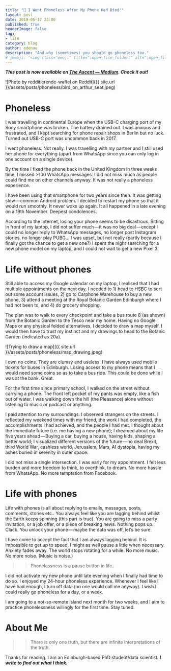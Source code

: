 ```yaml
---
title: "️📵 I Went Phoneless After My Phone Had Died'"
layout: post
date: 2019-05-17 23:00
published: true
headerImage: false
tag:
- life
category: blog
author: edenau
description: "And why (sometimes) you should go phoneless too."
# jemoji: '<img class="emoji" title=":open_file_folder:" alt=":open_file_folder:" src="https://assets.github.com/images/icons/emoji/unicode/1f5c2.png" height="20" width="20" align="absmiddle">'
---
```


***This post is now available on <a href="https://medium.com/the-ascent/i-went-phoneless-after-my-phone-had-died-b63307ae53ef" target="_blank">The Ascent — Medium</a>. Check it out!***

<div class="breaker"></div> <a id="1"></a>

![Photo by redditierende-waffel on Reddit]({{ site.url }}/assets/posts/phoneless/bird_on_arthur_seat.jpeg)

# Phoneless
I was travelling in continental Europe when the USB-C charging port of my Sony smartphone was broken. The battery drained out. I was anxious and frustrated, and I kept searching for phone repair shops in Berlin but no luck. Turned out USB-C port was uncommon back in 2017.

I went phoneless. Not really. I was travelling with my partner and I still used her phone for everything (apart from WhatsApp since you can only log in one account on a single device).

By the time I fixed the phone back in the United Kingdom in three weeks time, I missed >100 WhatsApp messages. I did not miss much as people could find me on other channels anyway. It was not really a phoneless experience.

I have been using that smartphone for two years since then. It was getting slow — common Android problem. I decided to restart my phone so that it would run smoothly. It never woke up again. It all happened in a late evening on a 19th November. Deepest condolences.

According to the Internet, losing your phone seems to be disastrous. Sitting in front of my laptop, I did not suffer much — it was no big deal — except I could no longer reply to WhatsApp messages, no longer post Instagram stories, no longer play PUBG… I was upset, but not really (partly because I finally got the chance to get a new one?) I spent the night searching for a new phone model on my laptop, and I could not wait to get a new Pixel 3.

<div class="breaker"></div> <a id="2"></a>

# Life without phones

Still able to access my Google calendar on my laptop, I realised that I had multiple appointments on the next day. I needed to 1) head to HSBC to sort out some account issues, 2) go to Carphone Warehouse to buy a new phone, 3) attend a meeting at the Royal Botanic Garden Edinburgh where I had not been to, and 4) do grocery shopping.

The plan was to walk to every checkpoint and take a bus route 8 (as shown) from the Botanic Garden to the Tesco near my home. Having no Google Maps or any physical folded alternatives, I decided to draw a map myself. I would then have to trust my instinct and my drawings to head to the Botanic Garden (indicated as 20a).

![Trying to draw a map]({{ site.url }}/assets/posts/phoneless/map_drawing.jpeg)

I own no coins. They are clumsy and useless. I have always used mobile tickets for buses in Edinburgh. Losing access to my phone means that I would need some coins so as to take a bus ride. This could be done while I was at the bank. Great.

For the first time since primary school, I walked on the street without carrying a phone. The front left pocket of my pants was empty, like a fish out of water. I was walking down the hill (the Pleasance) alone without listening to music or podcast or anything.

I paid attention to my surroundings. I observed strangers on the streets. I reflected my weekend times with my friend, the work I had completed, the accomplishments I had achieved, and the people I had met. I thought about the immediate future (i.e. me having a new phone); I dreamed about my life five years ahead — Buying a car, buying a house, having kids, shaping a better world; I visualized different versions of the future — no deal Brexit, third World War, cashless world, Jerusalem, Mars, AI dystopia, having my ashes buried in serenity in outer space.

I did not miss a single intersection. I was early for my appointment. I felt less burden and more freedom to think, to overthink, to dream. No more hassle from WhatsApp. No more temptation from Facebook.

<div class="breaker"></div> <a id="3"></a>

# Life with phones

Life with phones is all about replying to emails, messages, posts, comments, stories etc.. You always feel like you are lagging behind whilst the Earth keeps spinning (this part is true). You are going to miss a party invitation, or a job offer, or a piece of breaking news. Nothing pops up. Clack. You unlock your phone — maybe the data was off, let’s be sure.

I have come to accept the fact that I am always lagging behind. It is impossible to get up to speed. I might as well pause a little when necessary. Anxiety fades away. The world stops rotating for a while. No more music. No more noise. (Music is noise.)

>>Phonelessness is a pause button in life.

I did not activate my new phone until late evening when I finally had time to do so. I enjoyed my 24-hour phoneless experience. Whenever I feel like I have had enough, I turn off data (no one would call me anyway). I wish I could really go phoneless for a day, or a week.

I am going to a not-so-remote island next month for two weeks, and I aim to practice phonelessness willingly for the first time. Stay tuned.



<div class="breaker"></div> <a id="4"></a>

# About Me

>>There is only one truth, but there are infinite interpretations of the truth.

Thanks for reading. I am an Edinburgh-based PhD student/data scientist. ***I write to find out what I think.***
